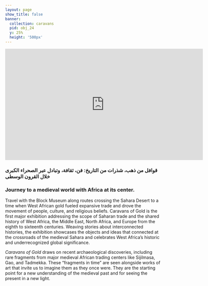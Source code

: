 ```yaml
---
layout: page
show_title: false
banner:
  collection: caravans
  pid: obj_24
  y: 25%
  height: '500px'
---
```


<iframe title="vimeo-player" src="https://player.vimeo.com/video/307108617" width="640" height="360" frameborder="0" allowfullscreen></iframe>

### قوافل من ذهب، شذرات من التاريخ: فن، ثقافة، وتبادل عبر الصحراء الكبرى خلال القرون الوسطى

### Journey to a medieval world with Africa at its center.

Travel with the Block Museum along routes crossing the Sahara Desert to a time when West African gold fueled expansive trade and drove the movement of people, culture, and religious beliefs. Caravans of Gold is the first major exhibition addressing the scope of Saharan trade and the shared history of West Africa, the Middle East, North Africa, and Europe from the eighth to sixteenth centuries. Weaving stories about interconnected histories, the exhibition showcases the objects and ideas that connected at the crossroads of the medieval Sahara and celebrates West Africa’s historic and underrecognized global significance.

_Caravans of Gold_ draws on recent archaeological discoveries, including rare fragments from major medieval African trading centers like Sijilmasa, Gao, and Tadmekka. These “fragments in time” are seen alongside works of art that invite us to imagine them as they once were. They are the starting point for a new understanding of the medieval past and for seeing the present in a new light.
